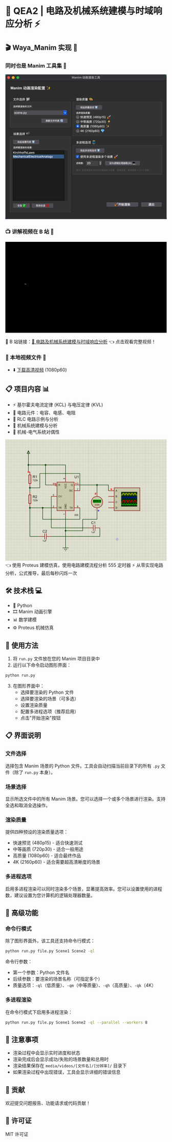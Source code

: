 # 🔬 QEA2 | 电路及机械系统建模与时域响应分析 ⚡

## 🎬 Waya_Manim 实现 🎨

### 同时也是 Manim 工具集 🔩

![工具界面预览](png/PixPin_2025-03-06_19-13-01.png)

### 📺 讲解视频在 B 站 🚀

![电路及机械系统建模预览](png/KirchhoffsLaws.gif)

🔗 B
站链接：[🎥 电路及机械系统建模与时域响应分析](https://www.bilibili.com/video/BV1RJRLY2EB8/?share_source=copy_web&vd_source=44b048ec540c248ddc4c1f93fecddf61)
👈 点击观看完整视频！

### 📁 本地视频文件 💾

- ⬇️
  [下载高清视频](https://github.com/Wang-Yang-source/Manim_QEA2/raw/main/media/videos/scene/1080p60/KirchhoffsLaws.mp4)
  (1080p60)

## 📋 项目内容 📊

- ⚡ 基尔霍夫电流定律 (KCL) 与电压定律 (KVL)
- 🔋 电路元件：电容、电感、电阻
- 🧮 RLC 电路示例与分析
- 🔄 机械系统建模与分析
- 🔄 机械-电气系统对偶性

![555定时器电路建模预览](png/555.gif)
👈 使用 Proteus 建模仿真，使用电路建模流程分析 555 定时器
⚡ 从零实现电路分析，公式推导，最后每秒闪烁一次

## 🛠️ 技术栈 💻

- 🐍 Python
- 🎞️ Manim 动画引擎
- 📊 数学建模
- ⚙️ Proteus 机械仿真

## 🚀 使用方法

1. 将 `run.py` 文件放在您的 Manim 项目目录中
2. 运行以下命令启动图形界面：

```bash
python run.py
```

3. 在图形界面中：
   - 选择要渲染的 Python 文件
   - 选择要渲染的场景（可多选）
   - 设置渲染质量
   - 配置多进程选项（推荐启用）
   - 点击"开始渲染"按钮

## 📋 界面说明

### 文件选择

选择包含 Manim 场景的 Python 文件。工具会自动扫描当前目录下的所有 `.py`
文件（除了 `run.py` 本身）。

### 场景选择

显示所选文件中的所有 Manim
场景。您可以选择一个或多个场景进行渲染。支持全选和取消全选操作。

### 渲染质量

提供四种预设的渲染质量选项：

- 快速预览 (480p15) - 适合快速测试
- 中等画质 (720p30) - 适合一般用途
- 高质量 (1080p60) - 适合最终作品
- 4K (2160p60) - 适合需要超高清晰度的场景

### 多进程选项

启用多进程渲染可以同时渲染多个场景，显著提高效率。您可以设置使用的进程数，建议设置为您计算机的逻辑处理器数量。

## 🔧 高级功能

### 命令行模式

除了图形界面外，该工具还支持命令行模式：

```bash
python run.py file.py Scene1 Scene2 -ql
```

命令行参数：

- 第一个参数：Python 文件名
- 后续参数：要渲染的场景名称（可指定多个）
- 质量选项：`-ql`（低质量）、`-qm`（中等质量）、`-qh`（高质量）、`-qk`（4K）

### 多进程渲染

在命令行模式下启用多进程渲染：

```bash
python run.py file.py Scene1 Scene2 -ql --parallel --workers 8
```

## 📝 注意事项

- 渲染过程中会显示实时进度和状态
- 渲染完成后会显示成功/失败的场景数量和总用时
- 渲染结果保存在 `media/videos/[文件名]/[分辨率]/` 目录下
- 如果渲染过程中出现错误，工具会显示详细的错误信息

## 🤝 贡献

欢迎提交问题报告、功能请求或代码贡献！

## 📜 许可证

MIT 许可证
